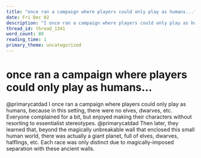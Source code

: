 ```yaml
---
title: "once ran a campaign where players could only play as humans..."
date: Fri Dec 02
description: "I once ran a campaign where players could only play as humans, because in this setting, there were no elves, dwarves, etc."
thread_id: thread_1341
word_count: 80
reading_time: 1
primary_theme: uncategorized
---
```


# once ran a campaign where players could only play as humans...

@primarycatdad I once ran a campaign where players could only play as humans, because in this setting, there were no elves, dwarves, etc. Everyone complained for a bit, but enjoyed making their characters without resorting to essentialist stereotypes. @primarycatdad Then later, they learned that, beyond the magically unbreakable wall that enclosed this small human world, there was actually a giant planet, full of elves, dwarves, halflings, etc. Each race was only distinct due to magically-imposed separation with these ancient walls.